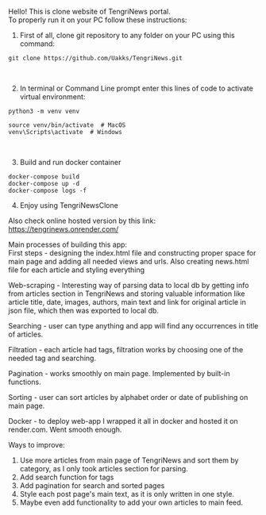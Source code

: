 Hello! This is clone website of TengriNews portal.<br>
To properly run it on your PC follow these instructions:

1. First of all, clone git repository to any folder on your PC using this command:
```
git clone https://github.com/Uakks/TengriNews.git
```
<br>

2. In terminal or Command Line prompt enter this lines of code to activate virtual environment:
```
python3 -m venv venv

source venv/bin/activate  # MacOS
venv\Scripts\activate  # Windows
```
<br>

3. Build and run docker container
```
docker-compose build
docker-compose up -d
docker-compose logs -f
```

4. Enjoy using TengriNewsClone

Also check online hosted version by this link: https://tengrinews.onrender.com/

Main processes of building this app:<br>
First steps - designing the index.html file and constructing proper space for main page and adding all needed 
views and urls. Also creating news.html file for each article and styling everything<br>

Web-scraping - Interesting way of parsing data to local db by getting info from articles section in TengriNews and storing valuable 
information like article title, date, images, authors, main text and link for original article in json file,
which then was exported to local db.<br>

Searching - user can type anything and app will find any occurrences in title of articles.<br>

Filtration - each article had tags, filtration works by choosing one of the needed tag and searching.<br>

Pagination - works smoothly on main page. Implemented by built-in functions.<br>

Sorting - user can sort articles by alphabet order or date of publishing on main page.<br>

Docker - to deploy web-app I wrapped it all in docker and hosted it on render.com. Went smooth enough.<br>

Ways to improve:
1. Use more articles from main page of TengriNews and sort them by category, as I only took articles section for parsing.
2. Add search function for tags
3. Add pagination for search and sorted pages
4. Style each post page's main text, as it is only written in one style.
5. Maybe even add functionality to add your own articles to main feed.